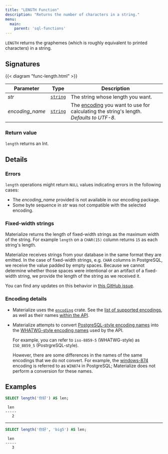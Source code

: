 ```yaml
---
title: "LENGTH Function"
description: "Returns the number of characters in a string."
menu:
  main:
    parent: 'sql-functions'
---
```


`LENGTH` returns the graphemes (which is roughly equivalent to printed characters) in a string.

## Signatures

{{< diagram "func-length.html" >}}

Parameter | Type | Description
----------|------|------------
_str_ | [`string`](../../types/string) | The string whose length you want.
_encoding&lowbar;name_ | [`string`](../../types/string) | The [encoding](#encoding-details) you want to use for calculating the string's length. _Defaults to UTF-8_.

### Return value

`length` returns an Int.

## Details

### Errors

`length` operations might return `NULL` values indicating errors in the following cases:

- The _encoding&lowbar;name_ provided is not available in our encoding package.
- Some byte sequence in _str_ was not compatible with the selected encoding.

### Fixed-width strings

Materialize returns the length of fixed-width strings as the maximum width of the string. For example `length` on a `CHAR(15)` column returns `15` as each string's length.

Materialize receives strings from your database in the same format they are emitted. In the case of fixed-width strings, e.g. `CHAR` columns in PostgreSQL, we receive the value padded by empty spaces. Because we cannot determine whether those spaces were intentional or an artifact of a fixed-width string, we provide the length of the string as we received it.

You can find any updates on this behavior in [this GitHub issue](https://github.com/MaterializeInc/materialize/issues/589).

### Encoding details

- Materialize uses the [`encoding`](https://crates.io/crates/encoding) crate. See the [list of supported encodings](https://lifthrasiir.github.io/rust-encoding/encoding/index.html#supported-encodings), as well as their names [within the API](https://github.com/lifthrasiir/rust-encoding/blob/4e79c35ab6a351881a86dbff565c4db0085cc113/src/label.rs).
- Materialize attempts to convert [PostgreSQL-style encoding names](https://www.postgresql.org/docs/9.5/multibyte.html) into the [WHATWG-style encoding names](https://encoding.spec.whatwg.org/) used by the API.

    For example, you can refer to `iso-8859-5` (WHATWG-style) as `ISO_8859_5` (PostrgreSQL-style).

    However, there are some differences in the names of the same encodings that we do not convert. For example, the [windows-874](https://encoding.spec.whatwg.org/#windows-1252) encoding is referred to as `WIN874` in PostgreSQL; Materialize does not perform a conversion for these names.

## Examples

```sql
SELECT length('你好') AS len;
```
```nofmt
 len
-----
   2
```

<hr/>

```sql
SELECT length('你好', 'big5') AS len;
```
```nofmt
 len
-----
   3
```

